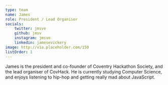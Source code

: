 ```yaml
---
type: team
name: James
role: President / Lead Organiser
socials:
    twitter: jmsve
    github: jmsv
    instagram: jmsve
    linkedin: jamesevickery
image: http://via.placeholder.com/150
listOrder: 1
---
```


James is the president and co-founder of Coventry Hackathon Society, and the
lead organiser of CovHack. He is currently studying Computer Science, and
enjoys listening to hip-hop and getting really mad about JavaScript.
